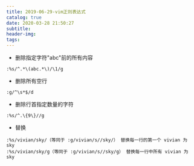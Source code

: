 ```yaml
---
title: 2019-06-29-vim正则表达式
catalog: true
date: 2020-03-28 21:50:27
subtitle:
header-img:
tags:
---
```




* 删除指定字符"abc"前的所有内容
```
:%s/^.*\(abc.*\)/\1/g
```

* 删除所有空行
```
:g/^\s*$/d
```

* 删除行首指定数量的字符
```
:%s/^.\{9\}//g
```

* 替换
```
:%s/vivian/sky/（等同于 :g/vivian/s//sky/） 替换每一行的第一个 vivian 为 sky
:%s/vivian/sky/g（等同于 :g/vivian/s//sky/g） 替换每一行中所有 vivian 为 sky
```
